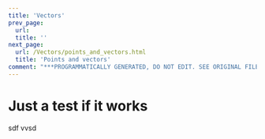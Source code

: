 ```yaml
---
title: 'Vectors'
prev_page:
  url: 
  title: ''
next_page:
  url: /Vectors/points_and_vectors.html
  title: 'Points and vectors'
comment: "***PROGRAMMATICALLY GENERATED, DO NOT EDIT. SEE ORIGINAL FILES IN /content***"
---
```

# Just a test if it works

sdf
 vvsd

